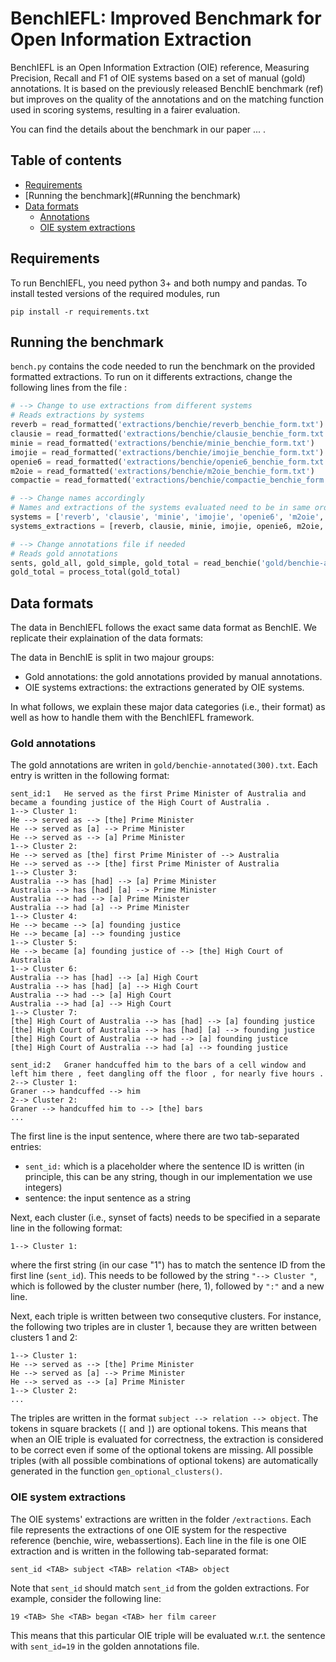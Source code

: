 # BenchIEFL: Improved Benchmark for Open Information Extraction

BenchIEFL is an Open Information Extraction (OIE) reference, Measuring Precision, Recall and F1 of OIE systems based on a set of manual (gold) annotations. It is based on the previously released BenchIE benchmark (ref) but improves on the quality of the annotations and on the matching function used in scoring systems, resulting in a fairer evaluation.

You can find the details about the benchmark in our paper ... .

## Table of contents

  - [Requirements](#requirements)
  - [Running the benchmark](#Running the benchmark)
  - [Data formats](#data-formats)
    - [Annotations](#annotations)
    - [OIE system extractions](#oie-system-extractions)

## Requirements

To run BenchIEFL, you need python 3+ and both numpy and pandas. To install tested versions of the required modules, run

```console
pip install -r requirements.txt
```
## Running the benchmark

`bench.py` contains the code needed to run the benchmark on the provided formatted extractions. To run on it differents extractions, change the following lines from the file :

```python
# --> Change to use extractions from different systems
# Reads extractions by systems
reverb = read_formatted('extractions/benchie/reverb_benchie_form.txt')
clausie = read_formatted('extractions/benchie/clausie_benchie_form.txt')
minie = read_formatted('extractions/benchie/minie_benchie_form.txt')
imojie = read_formatted('extractions/benchie/imojie_benchie_form.txt')
openie6 = read_formatted('extractions/benchie/openie6_benchie_form.txt')
m2oie = read_formatted('extractions/benchie/m2oie_benchie_form.txt')
compactie = read_formatted('extractions/benchie/compactie_benchie_form.txt')

# --> Change names accordingly
# Names and extractions of the systems evaluated need to be in same order as the extractions (systems_extractions)
systems = ['reverb', 'clausie', 'minie', 'imojie', 'openie6', 'm2oie', 'compactie']
systems_extractions = [reverb, clausie, minie, imojie, openie6, m2oie, compactie]

# --> Change annotations file if needed
# Reads gold annotations
sents, gold_all, gold_simple, gold_total = read_benchie('gold/benchie-annotated(300).txt')
gold_total = process_total(gold_total)
```

## Data formats

The data in BenchIEFL follows the exact same data format as BenchIE. We replicate their explaination of the data formats:

The data in BenchIE is split in two majour groups:
   * Gold annotations: the gold annotations provided by manual annotations.
   * OIE systems extractions: the extractions generated by OIE systems.

In what follows, we explain these major data categories (i.e., their format) as well as how to handle them with the BenchIEFL framework.

### Gold annotations

The gold annotations are writen in `gold/benchie-annotated(300).txt`. Each entry is written in the following format:

```
sent_id:1	He served as the first Prime Minister of Australia and became a founding justice of the High Court of Australia .
1--> Cluster 1:
He --> served as --> [the] Prime Minister
He --> served as [a] --> Prime Minister
He --> served as --> [a] Prime Minister
1--> Cluster 2:
He --> served as [the] first Prime Minister of --> Australia
He --> served as --> [the] first Prime Minister of Australia
1--> Cluster 3:
Australia --> has [had] --> [a] Prime Minister
Australia --> has [had] [a] --> Prime Minister
Australia --> had --> [a] Prime Minister
Australia --> had [a] --> Prime Minister
1--> Cluster 4:
He --> became --> [a] founding justice
He --> became [a] --> founding justice
1--> Cluster 5:
He --> became [a] founding justice of --> [the] High Court of Australia
1--> Cluster 6:
Australia --> has [had] --> [a] High Court
Australia --> has [had] [a] --> High Court
Australia --> had --> [a] High Court
Australia --> had [a] --> High Court
1--> Cluster 7:
[the] High Court of Australia --> has [had] --> [a] founding justice
[the] High Court of Australia --> has [had] [a] --> founding justice
[the] High Court of Australia --> had --> [a] founding justice
[the] High Court of Australia --> had [a] --> founding justice

sent_id:2	Graner handcuffed him to the bars of a cell window and left him there , feet dangling off the floor , for nearly five hours .
2--> Cluster 1:
Graner --> handcuffed --> him
2--> Cluster 2:
Graner --> handcuffed him to --> [the] bars
...
```
The first line is the input sentence, where there are two tab-separated entries:
   * `sent_id:` which is a placeholder where the sentence ID is written (in principle, this can be any string, though in our implementation we use integers)
   * sentence: the input sentence as a string
  
Next, each cluster (i.e., synset of facts) needs to be specified in a separate line in the following format:

```1--> Cluster 1:```

where the first string (in our case "1") has to match the sentence ID from the first line (`sent_id`). This needs to be followed by the string ```"--> Cluster "```, which is followed by  the cluster number (here, 1), followed by ```":"``` and a new line. 

Next, each triple is written between two consequtive clusters. For instance, the following two triples are in cluster 1, because they are written between clusters 1 and 2:
```
1--> Cluster 1:
He --> served as --> [the] Prime Minister
He --> served as [a] --> Prime Minister
He --> served as --> [a] Prime Minister
1--> Cluster 2:
...
```
The triples are written in the format ```subject --> relation --> object```. The tokens in square brackets (```[``` and ```]```) are optional tokens. This means that when an OIE triple is evaluated for correctness, the extraction is considered to be correct even if some of the optional tokens are missing. All possible triples (with all possible combinations of optional tokens) are automatically generated in the function `gen_optional_clusters()`.


### OIE system extractions

The OIE systems' extractions are written in the folder `/extractions`. Each file represents the extractions of one OIE system for the respective reference (benchie, wire, webassertions). Each line in the file is one OIE extraction and is written in the following tab-separated format:
```
sent_id <TAB> subject <TAB> relation <TAB> object
```
Note that `sent_id` should match `sent_id` from the golden extractions. For example, consider the following line:
``` 
19 <TAB> She <TAB> began <TAB> her film career
```
This means that this particular OIE triple will be evaluated w.r.t. the sentence with `sent_id=19` in the golden annotations file. 






